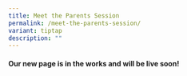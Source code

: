 ```yaml
---
title: Meet the Parents Session
permalink: /meet-the-parents-session/
variant: tiptap
description: ""
---
```

<h4>Our new page is in the works and will be live soon!</h4>
<p></p>